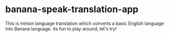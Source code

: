 # banana-speak-translation-app

This is minion language translation which converts a basic English language into Banana language. its fun to play around, let's try!
